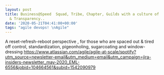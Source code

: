 ```yaml
---
layout: post
title: Business@Speed  Squad, Tribe, Chapter, Guilds with a culture of Trust, Autonomy
  & Transparency..
date: '2020-05-21T04:41:00+00:00'
tags: "agile devops! \nAgile"
---
```



A reset-refresh-reboot perspective , for those who are spaced out & tired off control, standardization,  pigeonholing,  sugarcoating and window-dressing
https://www.atlassian.com/agile/agile-at-scale/spotify?utm_source=newsletter-email&utm_medium=email&utm_campaign=jira-insiders-newsletter_may-2020_EML-6556&jobid=104664561&subid=1542090979
